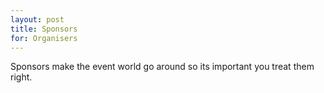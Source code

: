 ```yaml
---
layout: post
title: Sponsors
for: Organisers
---
```


Sponsors make the event world go around so its important you treat them right.
